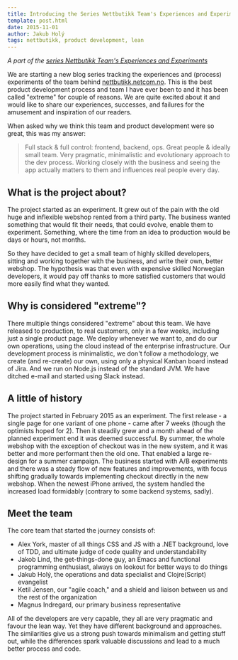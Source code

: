 ```yaml
---
title: Introducing the Series Nettbutikk Team's Experiences and Experiments
template: post.html
date: 2015-11-01
author: Jakub Holý
tags: nettbutikk, product development, lean
---
```


*A part of the [series Nettbutikk Team's Experiences and Experiments](/tech-blog/tags/nettbutikk)*

We are starting a new blog series tracking the experiences and (process)
experiments of the team behind [nettbutikk.netcom.no](https://nettbutikk.netcom.no).
This is the best product development process and team I have ever been to and
it has been called "extreme" for couple of reasons. We are quite excited about it
and would like to share our experiences, successes, and failures for the amusement
and inspiration of our readers.

When asked why we think this team and product development were so great, this
was my answer:

> Full stack & full control: frontend, backend, ops. Great people & ideally
> small team. Very pragmatic, minimalistic and evolutionary approach to the
> dev process. Working closely with the business and seeing the app actually
> matters to them and influences real people every day.

## What is the project about?

The project started as an experiment. It grew out of the pain with the old
huge and inflexible webshop rented from a third party. The business wanted
something that would fit their needs, that could evolve, enable them to experiment.
Something, where the time from an idea to production would be days or hours, not
months.

So they have decided to get a small team of highly skilled developers, sitting
and working together with the business, and write their own, better webshop.
The hypothesis was that even with expensive skilled Norwegian developers, it
would pay off thanks to more satisfied customers that would more easily find
what they wanted.

## Why is considered "extreme"?

There multiple things considered "extreme" about this team. We have released to
production, to real customers, only in a few weeks, including just a single
product page. We deploy whenever we want to, and do our own operations, using
the cloud instead of the enterprise infrastructure. Our development process is
minimalistic, we don't follow a methodology, we create (and re-create) our own,
using only a physical Kanban board instead of Jira. And we run on Node.js instead
of the standard JVM. We have ditched e-mail and started using Slack instead.

## A little of history

The project started in February 2015 as an experiment. The first release - a
single page for one variant of one phone - came after 7 weeks (though the
optimists hoped for 2). Then it steadily grew and a month ahead of the planned
experiment end it was deemed successful. By summer, the whole webshop with the
exception of checkout was in the new system, and it was better and more
performant then the old one. That enabled a large re-design for a summer campaign.
The business started with A/B experiments and there was a steady flow of new
features and improvements, with focus shifting gradually towards implementing
checkout directly in the new webshop. When the newest iPhone arrived, the system
handled the increased load formidably (contrary to some backend systems, sadly).

## Meet the team

The core team that started the journey consists of:

* Alex York, master of all things CSS and JS with a .NET background, love of TDD,
    and ultimate judge of code quality and understandability
* Jakob Lind, the get-things-done guy, an Emacs and functional programming enthusiast,
    always on lookout for better ways to do things
* Jakub Holý, the operations and data specialist and Clojre(Script) evangelist
* Ketil Jensen, our "agile coach," and a shield and liaison between us and the rest of the organization
* Magnus Indregard, our primary business representative

All of the developers are very capable, they all are very pragmatic and favour
the lean way. Yet they have different background and approaches. The similarities
give us a strong push towards minimalism and getting stuff out, while the
differences spark valuable discussions and lead to a much better process and code.
